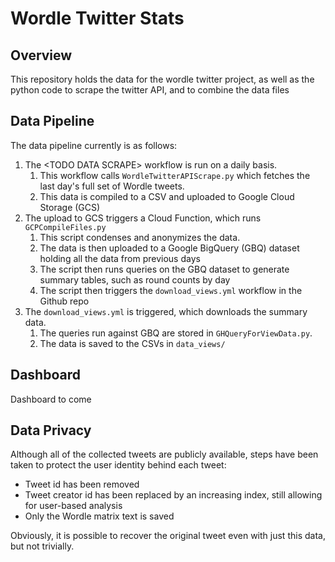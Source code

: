 # Wordle Twitter Stats
 
## Overview
This repository holds the data for the wordle twitter project, as well as the python code to scrape the twitter API, and to combine the data files

## Data Pipeline
The data pipeline currently is as follows:
1. The \<TODO DATA SCRAPE\> workflow is run on a daily basis.
    1. This workflow calls `WordleTwitterAPIScrape.py` which fetches the last day's full set of Wordle tweets.
    2. This data is compiled to a CSV and uploaded to Google Cloud Storage (GCS)
2. The upload to GCS triggers a Cloud Function, which runs `GCPCompileFiles.py`
    1. This script condenses and anonymizes the data.
    2. The data is then uploaded to a Google BigQuery (GBQ) dataset holding all the data from previous days
    3. The script then runs queries on the GBQ dataset to generate summary tables, such as round counts by day
    4. The script then triggers the `download_views.yml` workflow in the Github repo
3. The `download_views.yml` is triggered, which downloads the summary data.
    1. The queries run against GBQ are stored in `GHQueryForViewData.py`.
    2. The data is saved to the CSVs in `data_views/`

## Dashboard
Dashboard to come

## Data Privacy
Although all of the collected tweets are publicly available, steps have been taken to protect the user identity behind each tweet:
* Tweet id has been removed
* Tweet creator id has been replaced by an increasing index, still allowing for user-based analysis
* Only the Wordle matrix text is saved

Obviously, it is possible to recover the original tweet even with just this data, but not trivially.

